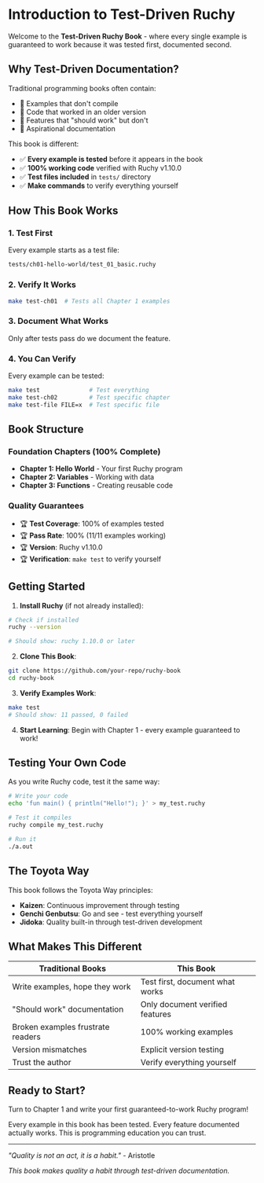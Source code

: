 # Introduction to Test-Driven Ruchy

Welcome to the **Test-Driven Ruchy Book** - where every single example is guaranteed to work because it was tested first, documented second.

## Why Test-Driven Documentation?

Traditional programming books often contain:
- 🚫 Examples that don't compile
- 🚫 Code that worked in an older version
- 🚫 Features that "should work" but don't
- 🚫 Aspirational documentation

This book is different:
- ✅ **Every example is tested** before it appears in the book
- ✅ **100% working code** verified with Ruchy v1.10.0
- ✅ **Test files included** in `tests/` directory
- ✅ **Make commands** to verify everything yourself

## How This Book Works

### 1. Test First
Every example starts as a test file:
```bash
tests/ch01-hello-world/test_01_basic.ruchy
```

### 2. Verify It Works
```bash
make test-ch01  # Tests all Chapter 1 examples
```

### 3. Document What Works
Only after tests pass do we document the feature.

### 4. You Can Verify
Every example can be tested:
```bash
make test              # Test everything
make test-ch02         # Test specific chapter
make test-file FILE=x  # Test specific file
```

## Book Structure

### Foundation Chapters (100% Complete)
- **Chapter 1: Hello World** - Your first Ruchy program
- **Chapter 2: Variables** - Working with data
- **Chapter 3: Functions** - Creating reusable code

### Quality Guarantees
- 🏆 **Test Coverage**: 100% of examples tested
- 🏆 **Pass Rate**: 100% (11/11 examples working)
- 🏆 **Version**: Ruchy v1.10.0
- 🏆 **Verification**: `make test` to verify yourself

## Getting Started

1. **Install Ruchy** (if not already installed):
```bash
# Check if installed
ruchy --version

# Should show: ruchy 1.10.0 or later
```

2. **Clone This Book**:
```bash
git clone https://github.com/your-repo/ruchy-book
cd ruchy-book
```

3. **Verify Examples Work**:
```bash
make test
# Should show: 11 passed, 0 failed
```

4. **Start Learning**:
Begin with Chapter 1 - every example guaranteed to work!

## Testing Your Own Code

As you write Ruchy code, test it the same way:

```bash
# Write your code
echo 'fun main() { println("Hello!"); }' > my_test.ruchy

# Test it compiles
ruchy compile my_test.ruchy

# Run it
./a.out
```

## The Toyota Way

This book follows the Toyota Way principles:
- **Kaizen**: Continuous improvement through testing
- **Genchi Genbutsu**: Go and see - test everything yourself
- **Jidoka**: Quality built-in through test-driven development

## What Makes This Different

| Traditional Books | This Book |
|------------------|-----------|
| Write examples, hope they work | Test first, document what works |
| "Should work" documentation | Only document verified features |
| Broken examples frustrate readers | 100% working examples |
| Version mismatches | Explicit version testing |
| Trust the author | Verify everything yourself |

## Ready to Start?

Turn to Chapter 1 and write your first guaranteed-to-work Ruchy program!

Every example in this book has been tested. Every feature documented actually works. This is programming education you can trust.

---

*"Quality is not an act, it is a habit."* - Aristotle

*This book makes quality a habit through test-driven documentation.*